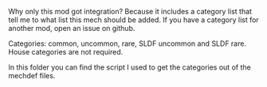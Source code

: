 Why only this mod got integration?
Because it includes a category list that tell me to what list this mech should be added. If you have a category list for another mod, open an issue on github. 

Categories: common, uncommon, rare, SLDF uncommon and SLDF rare. House categories are not required.

In this folder you can find the script I used to get the categories out of the mechdef files.

